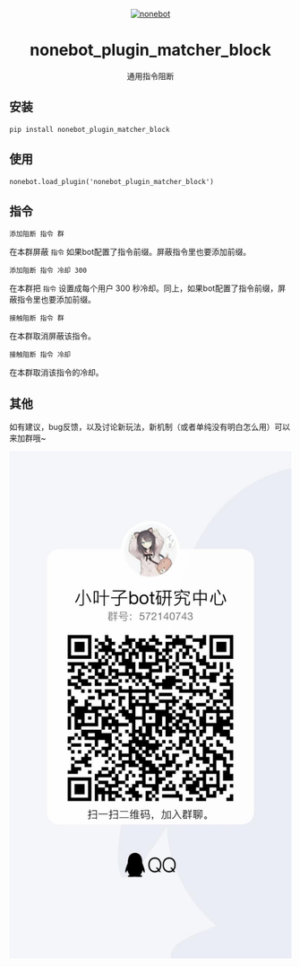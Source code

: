 <p align="center">
  <a href="https://v2.nonebot.dev/"><img src="https://v2.nonebot.dev/logo.png" width="200" height="200" alt="nonebot"></a>
</p>
<div align="center">

# nonebot_plugin_matcher_block

通用指令阻断

</div>

## 安装

    pip install nonebot_plugin_matcher_block
	
## 使用

    nonebot.load_plugin('nonebot_plugin_matcher_block')
    
## 指令

`添加阻断 指令 群`

在本群屏蔽 `指令` 如果bot配置了指令前缀。屏蔽指令里也要添加前缀。

`添加阻断 指令 冷却 300`

在本群把 `指令` 设置成每个用户 300 秒冷却。同上，如果bot配置了指令前缀，屏蔽指令里也要添加前缀。

`接触阻断 指令 群`

在本群取消屏蔽该指令。

`接触阻断 指令 冷却`

在本群取消该指令的冷却。

## 其他


如有建议，bug反馈，以及讨论新玩法，新机制（或者单纯没有明白怎么用）可以来加群哦~

![群号](https://github.com/KarisAya/nonebot_plugin_game_collection/blob/master/%E9%99%84%E4%BB%B6/qrcode_1665028285876.jpg)
